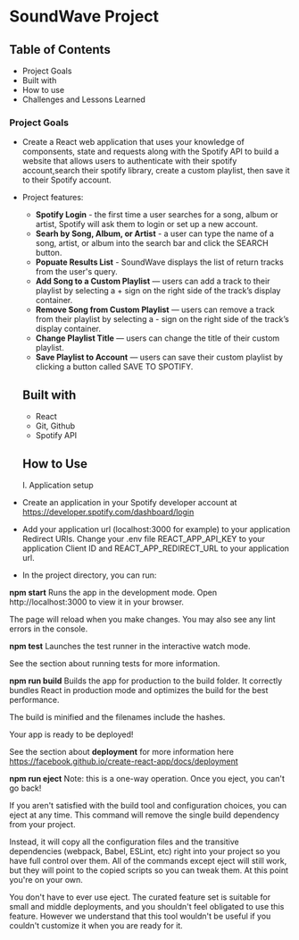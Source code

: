 # SoundWave Project

## Table of Contents

- Project Goals
- Built with
- How to use
- Challenges and Lessons Learned

### Project Goals

- Create a React web application that uses your knowledge of componsents, state and requests along with the Spotify API to build a website that allows users to authenticate with their spotify account,search their spotify library, create a custom playlist, then save it to their Spotify account.

- Project features:
    - **Spotify Login** - the first time a user searches for a song, album or artist, Spotify will ask them to login or set up a new account.
    - **Searh by Song, Album, or Artist** - a user can type the name of a song, artist, or album into the search bar and click the SEARCH button.
    - **Popuate Results List** - SoundWave displays the list of return tracks from the user's query.
    - **Add Song to a Custom Playlist** — users can add a track to their playlist by selecting a + sign on the right side of the track’s display container.
    - **Remove Song from Custom Playlist** — users can remove a track from their playlist by selecting a - sign on the right side of the track’s display container.
    - **Change Playlist Title** — users can change the title of their custom playlist.
    - **Save Playlist to Account** — users can save their custom playlist by clicking a button called SAVE TO SPOTIFY.

    ## Built with

    - React 
    - Git, Github
    - Spotify API

    ## How to Use

    I. Application setup

- Create an application in your Spotify developer account at https://developer.spotify.com/dashboard/login

- Add your application url (localhost:3000 for example) to your application Redirect URIs.
Change your .env file REACT_APP_API_KEY to your application Client ID and REACT_APP_REDIRECT_URL to your application url.

- In the project directory, you can run:

**npm start**
Runs the app in the development mode.
Open http://localhost:3000 to view it in your browser.

The page will reload when you make changes.
You may also see any lint errors in the console.

**npm test**
Launches the test runner in the interactive watch mode.

See the section about running tests for more information.

**npm run build**
Builds the app for production to the build folder.
It correctly bundles React in production mode and optimizes the build for the best performance.

The build is minified and the filenames include the hashes.

Your app is ready to be deployed!

See the section about **deployment** for more information here https://facebook.github.io/create-react-app/docs/deployment

**npm run eject**
Note: this is a one-way operation. Once you eject, you can't go back!

If you aren't satisfied with the build tool and configuration choices, you can eject at any time. This command will remove the single build dependency from your project.

Instead, it will copy all the configuration files and the transitive dependencies (webpack, Babel, ESLint, etc) right into your project so you have full control over them. All of the commands except eject will still work, but they will point to the copied scripts so you can tweak them. At this point you're on your own.

You don't have to ever use eject. The curated feature set is suitable for small and middle deployments, and you shouldn't feel obligated to use this feature. However we understand that this tool wouldn't be useful if you couldn't customize it when you are ready for it.

